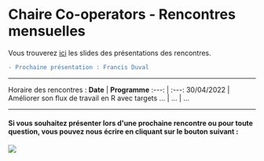 # Chaire Co-operators - Rencontres mensuelles
Vous trouverez [ici](Slides/) les slides des présentations des rencontres.

```diff
- Prochaine présentation : Francis Duval
```

---
Horaire des rencontres :
**Date** | **Programme**
:---: | :---:
30/04/2022 | Améliorer son flux de travail en R avec targets
... | ... | ...

--- 

#### Si vous souhaitez présenter lors d'une prochaine rencontre ou pour toute question, vous pouvez nous écrire en cliquant sur le bouton suivant : 
<a href="mailto:michaelides.marie@courrier.uqam.ca?
         cc=coulibaly.raissa@courrier.uqam.ca, boucher.jean-philippe@uqam.ca
         &subject=Rencontres mensuelles de la Chaire.
         "><img src="https://img.shields.io/badge/gmail-%23DD0031.svg?&style=for-the-badge&logo=gmail&logoColor=white"/></a>
         
         
<!--- 1. <a href = "Marie_Michaelides:michaelides.marie@courrier.uqam.ca">Marie Michaelides</a>;
2. <a href = "Raissa_Coulibaly:coulibaly.raissa@courrier.uqam.ca">Raïssa Coulibaly</a>; --->

